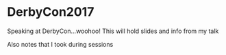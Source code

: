 # DerbyCon2017
Speaking at DerbyCon...woohoo!  This will hold slides and info from my talk

Also notes that I took during sessions
